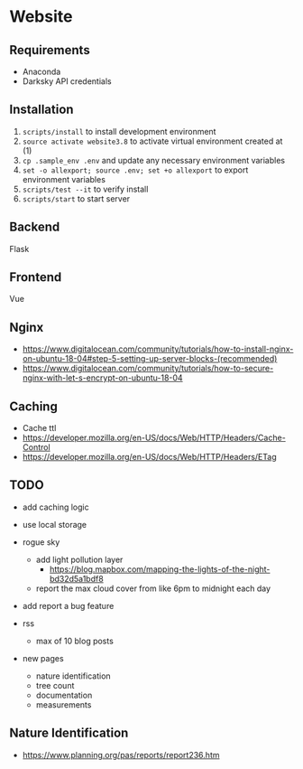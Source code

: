 # Website

## Requirements

- Anaconda
- Darksky API credentials

## Installation

1. `scripts/install` to install development environment
1. `source activate website3.8` to activate virtual environment created at (1)
1. `cp .sample_env .env` and update any necessary environment variables
1. `set -o allexport; source .env; set +o allexport` to export environment variables
1. `scripts/test --it` to verify install
1. `scripts/start` to start server

## Backend

Flask

## Frontend

Vue

## Nginx

- https://www.digitalocean.com/community/tutorials/how-to-install-nginx-on-ubuntu-18-04#step-5-setting-up-server-blocks-(recommended)
- https://www.digitalocean.com/community/tutorials/how-to-secure-nginx-with-let-s-encrypt-on-ubuntu-18-04

## Caching

- Cache ttl
- https://developer.mozilla.org/en-US/docs/Web/HTTP/Headers/Cache-Control
- https://developer.mozilla.org/en-US/docs/Web/HTTP/Headers/ETag

## TODO

- add caching logic
- use local storage
- rogue sky
  - add light pollution layer
    - https://blog.mapbox.com/mapping-the-lights-of-the-night-bd32d5a1bdf8
  - report the max cloud cover from like 6pm to midnight each day
- add report a bug feature
- rss
  - max of 10 blog posts

- new pages
  - nature identification
  - tree count
  - documentation
  - measurements

## Nature Identification

- https://www.planning.org/pas/reports/report236.htm
